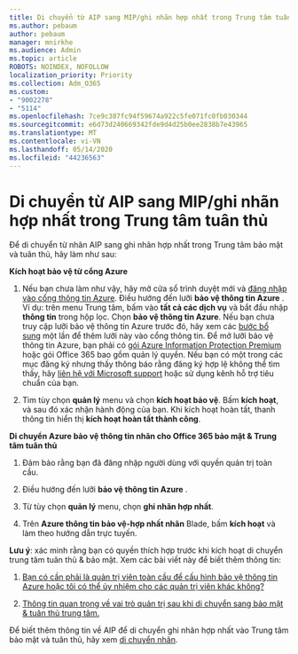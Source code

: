 ```yaml
---
title: Di chuyển từ AIP sang MIP/ghi nhãn hợp nhất trong Trung tâm tuân thủ
ms.author: pebaum
author: pebaum
manager: mnirkhe
ms.audience: Admin
ms.topic: article
ROBOTS: NOINDEX, NOFOLLOW
localization_priority: Priority
ms.collection: Adm_O365
ms.custom:
- "9002278"
- "5114"
ms.openlocfilehash: 7ce9c387fc94f59674a922c5fe071fc0fb030344
ms.sourcegitcommit: e6d73d240669342fde9d4d25b0ee2838b7e43965
ms.translationtype: MT
ms.contentlocale: vi-VN
ms.lasthandoff: 05/14/2020
ms.locfileid: "44236563"
---
```

# <a name="migration-from-aip-to-mipunified-labeling-in-the-compliance-center"></a>Di chuyển từ AIP sang MIP/ghi nhãn hợp nhất trong Trung tâm tuân thủ

Để di chuyển từ nhãn AIP sang ghi nhãn hợp nhất trong Trung tâm bảo mật và tuân thủ, hãy làm như sau:

**Kích hoạt bảo vệ từ cổng Azure**

1. Nếu bạn chưa làm như vậy, hãy mở cửa sổ trình duyệt mới và [đăng nhập vào cổng thông tin Azure](https://docs.microsoft.com/azure/information-protection/deploy-use/configure-policy#signing-in-to-the-azure-portal). Điều hướng đến lưỡi **bảo vệ thông tin Azure** . Ví dụ: trên menu Trung tâm, bấm vào **tất cả các dịch vụ** và bắt đầu nhập **thông tin** trong hộp lọc. Chọn **bảo vệ thông tin Azure**. Nếu bạn chưa truy cập lưỡi bảo vệ thông tin Azure trước đó, hãy xem các [bước bổ sung](https://docs.microsoft.com/azure/information-protection/deploy-use/configure-policy#to-access-the-azure-information-protection-blade-for-the-first-time) một lần để thêm lưỡi này vào cổng thông tin. Để mở lưỡi bảo vệ thông tin Azure, bạn phải có [gói Azure Information Protection Premium](https://www.microsoft.com/cloud-platform/azure-information-protection-pricing) hoặc gói Office 365 bao gồm quản lý quyền. Nếu bạn có một trong các mục đăng ký nhưng thấy thông báo rằng đăng ký hợp lệ không thể tìm thấy, hãy [liên hệ với Microsoft support](https://docs.microsoft.com/azure/information-protection/get-started/information-support#to-contact-microsoft-support) hoặc sử dụng kênh hỗ trợ tiêu chuẩn của bạn.

2. Tìm tùy chọn **quản lý** menu và chọn **kích hoạt bảo vệ**. Bấm **kích hoạt**, và sau đó xác nhận hành động của bạn. Khi kích hoạt hoàn tất, thanh thông tin hiển thị **kích hoạt hoàn tất thành công**.

**Di chuyển Azure bảo vệ thông tin nhãn cho Office 365 bảo mật & Trung tâm tuân thủ**

1. Đảm bảo rằng bạn đã đăng nhập người dùng với quyền quản trị toàn cầu.

2. Điều hướng đến lưỡi **bảo vệ thông tin Azure** .

3. Từ tùy chọn **quản lý** menu, chọn **ghi nhãn hợp nhất**.

4. Trên **Azure thông tin bảo vệ-hợp nhất nhãn** Blade, bấm **kích hoạt** và làm theo hướng dẫn trực tuyến.

**Lưu ý**: xác minh rằng bạn có quyền thích hợp trước khi kích hoạt di chuyển trung tâm tuân thủ & bảo mật. Xem các bài viết này để biết thêm thông tin:

1. [Bạn có cần phải là quản trị viên toàn cầu để cấu hình bảo vệ thông tin Azure hoặc tôi có thể ủy nhiệm cho các quản trị viên khác không?](https://docs.microsoft.com/azure/information-protection/faqs#do-you-need-to-be-a-global-admin-to-configure-azure-information-protection-or-can-i-delegate-to-other-administrators)

2. [Thông tin quan trọng về vai trò quản trị sau khi di chuyển sang bảo mật & tuân thủ trung tâm.](https://docs.microsoft.com/azure/information-protection/configure-policy-migrate-labels#important-information-about-administrative-roles)

Để biết thêm thông tin về AIP để di chuyển ghi nhãn hợp nhất vào Trung tâm bảo mật và tuân thủ, hãy xem [di chuyển nhãn](https://docs.microsoft.com/azure/information-protection/configure-policy-migrate-labels).

